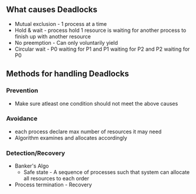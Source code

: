## What causes Deadlocks
- Mutual exclusion - 1 process at a time
- Hold & wait - process hold 1 resource is waiting for another process to finish up with another resource
- No preemption - Can only voluntarily yield
- Circular wait - P0 waiting for P1 and P1 waiting for P2 and P2 waiting for P0

## Methods for handling Deadlocks
### Prevention
- Make sure atleast one condition should not meet the above causes

### Avoidance
- each process declare max number of resources it may need
- Algorithm examines and allocates accordingly

### Detection/Recovery
- Banker's Algo
	- Safe state - A sequence of processes such that system can allocate all resources to each order 
- Process termination - Recovery